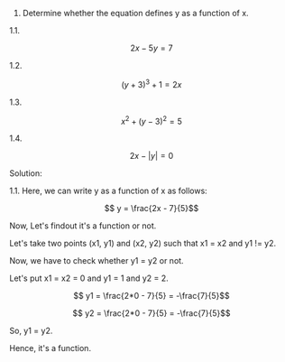 
1. Determine whether the equation defines y as a function of x.


 1.1.
 
 ```math
    2x - 5y = 7
```

1.2.

```math
    (y + 3)^3 + 1 = 2x
```

1.3.
    
```math
        x^2 + (y - 3)^2 = 5
```

1.4.

```math
    2x - |y| = 0
```

Solution:

1.1. Here, we can write y as a function of x as follows:

```math
    y = \frac{2x - 7}{5}
```
Now, Let's findout it's a function or not.

Let's take two points (x1, y1) and (x2, y2) such that x1 = x2 and y1 != y2.

Now, we have to check whether y1 = y2 or not.

Let's put x1 = x2 = 0 and y1 = 1 and y2 = 2.

```math
    y1 = \frac{2*0 - 7}{5} = -\frac{7}{5}
```

```math
    y2 = \frac{2*0 - 7}{5} = -\frac{7}{5}
```

So, y1 = y2.

Hence, it's a function.


